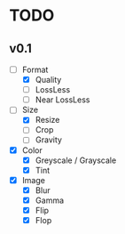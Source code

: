 # TODO

## v0.1

- [ ] Format
  - [x] Quality
  - [ ] LossLess
  - [ ] Near LossLess
- [ ] Size
  - [x] Resize
  - [ ] Crop
  - [ ] Gravity
- [x] Color
  - [x] Greyscale / Grayscale
  - [x] Tint
- [x] Image
  - [x] Blur
  - [x] Gamma
  - [x] Flip
  - [x] Flop
